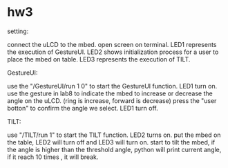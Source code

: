 # hw3

setting:

connect the uLCD to the mbed.
open screen on terminal.
LED1 represents the execution of GestureUI.
LED2 shows initialization process for a user to place the mbed on table.
LED3 represents the execution of TILT.

GestureUI:

use the "/GestureUI/run 1 0" to start the GestureUI function.
LED1 turn on.
use the gesture in lab8 to indicate the mbed to increase or decrease the angle on the uLCD. (ring is increase, forward is decrease)
press the "user botton" to confirm the angle we select.
LED1 turn off.

TILT:

use "/TILT/run 1" to start the TILT function.
LED2 turns on.
put the mbed on the table, LED2 will turn off and LED3 will turn on.
start to tilt the mbed, if the angle is higher than the threshold angle, python will print current angle, if it reach 10 times , it will break.

